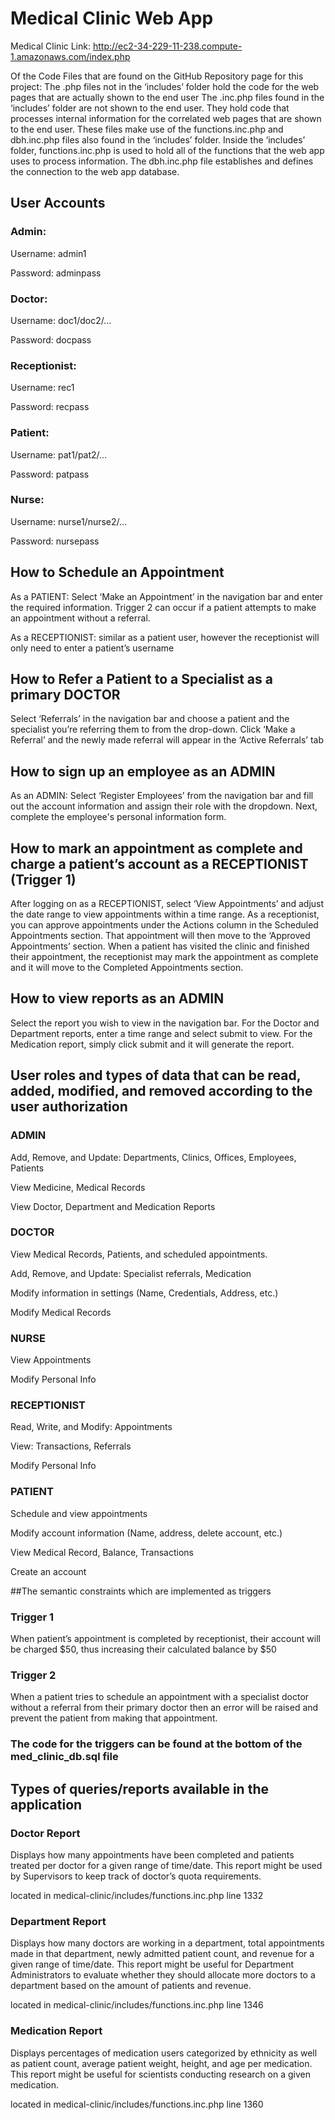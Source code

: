 # Medical Clinic Web App
Medical Clinic Link: http://ec2-34-229-11-238.compute-1.amazonaws.com/index.php

Of the Code Files that are found on the GitHub Repository page for this project:
The .php files not in the ‘includes’ folder hold the code for the web pages that are actually shown to the end user
The .inc.php files found in the ‘includes’ folder are not shown to the end user. They hold code that processes internal information for the correlated web pages that are shown to the end user. These files make use of the functions.inc.php and dbh.inc.php files also found in the ‘includes’ folder.
Inside the ‘includes’ folder, functions.inc.php is used to hold all of the functions that the web app uses to process information. The dbh.inc.php file establishes and defines the connection to the web app database.

## User Accounts

### Admin:

Username: admin1

Password: adminpass

### Doctor:	

Username: doc1/doc2/…

Password: docpass	

### Receptionist:

Username: rec1

Password: recpass

### Patient: 

Username: pat1/pat2/…

Password: patpass

### Nurse: 

Username: nurse1/nurse2/…

Password: nursepass

## How to Schedule an Appointment

As a PATIENT: Select ‘Make an Appointment’ in the navigation bar and enter the required information. Trigger 2 can occur if a patient attempts to make an appointment without a referral. 

As a RECEPTIONIST: similar as a patient user, however the receptionist will only need to enter a patient’s username

## How to Refer a Patient to a Specialist as a primary DOCTOR

Select ‘Referrals’ in the navigation bar and choose a patient and the specialist you’re referring them to from the drop-down. Click ‘Make a Referral’ and the newly made referral will appear in the ‘Active Referrals’ tab

## How to sign up an employee as an ADMIN 

As an ADMIN: Select ‘Register Employees’ from the navigation bar and fill out the account information and assign their role with the dropdown. Next, complete the employee's personal information form.

## How to mark an appointment as complete and charge a patient’s account as a RECEPTIONIST (Trigger 1) 

After logging on as a RECEPTIONIST, select ‘View Appointments’ and adjust the date range to view appointments within a time range. As a receptionist, you can approve appointments under the Actions column in the Scheduled Appointments section. That appointment will then move to the ‘Approved Appointments’ section. When a patient has visited the clinic and finished their appointment, the receptionist may mark the appointment as complete and it will move to the Completed Appointments section.

## How to view reports as an ADMIN

Select the report you wish to view in the navigation bar. For the Doctor and Department reports, enter a time range and select submit to view. For the Medication report, simply click submit and it will generate the report. 

## User roles and types of data that can be read, added, modified, and removed according to the user authorization

### ADMIN

Add, Remove, and Update: Departments, Clinics, Offices, Employees, Patients

View Medicine, Medical Records

View Doctor, Department and Medication Reports

### DOCTOR

View Medical Records, Patients, and scheduled appointments.

Add, Remove, and Update: Specialist referrals, Medication

Modify information in settings (Name, Credentials, Address, etc.)

Modify Medical Records

### NURSE

View Appointments

Modify Personal Info

### RECEPTIONIST

Read, Write, and Modify: Appointments

View: Transactions, Referrals

Modify Personal Info

### PATIENT

Schedule and view appointments

Modify account information (Name, address, delete account, etc.)

View Medical Record, Balance, Transactions

Create an account

##The semantic constraints which are implemented as triggers

### Trigger 1

When patient’s appointment is completed by receptionist, their account will be charged $50, thus increasing their calculated balance by $50
 
### Trigger 2

When a patient tries to schedule an appointment with a specialist doctor without a referral from their primary doctor then an error will be raised and prevent the patient from making that appointment.

### The code for the triggers can be found at the bottom of the med_clinic_db.sql file

## Types of queries/reports available in the application

### Doctor Report

Displays how many appointments have been completed and patients treated per doctor for a given range of time/date. This report might be used by Supervisors to keep track of doctor’s quota requirements.

located in medical-clinic/includes/functions.inc.php line 1332

### Department Report

Displays how many doctors are working in a department, total appointments made in that department, newly admitted patient count, and revenue for a given range of time/date. This report might be useful for Department Administrators to evaluate whether they should allocate more doctors to a department based on the amount of patients and revenue.

located in medical-clinic/includes/functions.inc.php line 1346

### Medication Report

Displays percentages of medication users categorized by ethnicity as well as patient count, average patient weight, height, and age per medication. This report might be useful for scientists conducting research on a given medication. 

located in medical-clinic/includes/functions.inc.php line 1360
